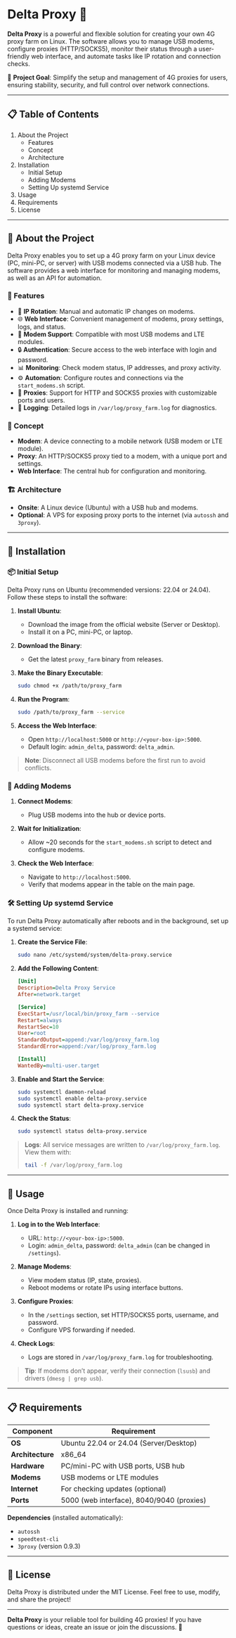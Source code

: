 # Delta Proxy 🚀

**Delta Proxy** is a powerful and flexible solution for creating your own 4G proxy farm on Linux. The software allows you to manage USB modems, configure proxies (HTTP/SOCKS5), monitor their status through a user-friendly web interface, and automate tasks like IP rotation and connection checks.

🌟 **Project Goal**: Simplify the setup and management of 4G proxies for users, ensuring stability, security, and full control over network connections.

---

## 📋 Table of Contents

1. About the Project
   - Features
   - Concept
   - Architecture
2. Installation
   - Initial Setup
   - Adding Modems
   - Setting Up systemd Service
3. Usage
4. Requirements
5. License

---

## 📖 About the Project

Delta Proxy enables you to set up a 4G proxy farm on your Linux device (PC, mini-PC, or server) with USB modems connected via a USB hub. The software provides a web interface for monitoring and managing modems, as well as an API for automation.

### 🔧 Features

- 🔄 **IP Rotation**: Manual and automatic IP changes on modems.
- 🌐 **Web Interface**: Convenient management of modems, proxy settings, logs, and status.
- 🔌 **Modem Support**: Compatible with most USB modems and LTE modules.
- 🔒 **Authentication**: Secure access to the web interface with login and password.
- 📊 **Monitoring**: Check modem status, IP addresses, and proxy activity.
- ⚙️ **Automation**: Configure routes and connections via the `start_modems.sh` script.
- 📡 **Proxies**: Support for HTTP and SOCKS5 proxies with customizable ports and users.
- 📜 **Logging**: Detailed logs in `/var/log/proxy_farm.log` for diagnostics.

### 📌 Concept

- **Modem**: A device connecting to a mobile network (USB modem or LTE module).
- **Proxy**: An HTTP/SOCKS5 proxy tied to a modem, with a unique port and settings.
- **Web Interface**: The central hub for configuration and monitoring.

### 🏗 Architecture

- **Onsite**: A Linux device (Ubuntu) with a USB hub and modems.
- **Optional**: A VPS for exposing proxy ports to the internet (via `autossh` and `3proxy`).

---

## 🔧 Installation

### 📦 Initial Setup

Delta Proxy runs on Ubuntu (recommended versions: 22.04 or 24.04). Follow these steps to install the software:

1. **Install Ubuntu**:

   - Download the image from the official website (Server or Desktop).
   - Install it on a PC, mini-PC, or laptop.

2. **Download the Binary**:

   - Get the latest `proxy_farm` binary from releases.

3. **Make the Binary Executable**:

   ```bash
   sudo chmod +x /path/to/proxy_farm
   ```

4. **Run the Program**:

   ```bash
   sudo /path/to/proxy_farm --service
   ```

5. **Access the Web Interface**:

   - Open `http://localhost:5000` or `http://<your-box-ip>:5000`.
   - Default login: `admin_delta`, password: `delta_admin`.

> **Note**: Disconnect all USB modems before the first run to avoid conflicts.

### 📡 Adding Modems

1. **Connect Modems**:

   - Plug USB modems into the hub or device ports.

2. **Wait for Initialization**:

   - Allow \~20 seconds for the `start_modems.sh` script to detect and configure modems.

3. **Check the Web Interface**:

   - Navigate to `http://localhost:5000`.
   - Verify that modems appear in the table on the main page.

### 🛠 Setting Up systemd Service

To run Delta Proxy automatically after reboots and in the background, set up a systemd service:

1. **Create the Service File**:

   ```bash
   sudo nano /etc/systemd/system/delta-proxy.service
   ```

2. **Add the Following Content**:

   ```ini
   [Unit]
   Description=Delta Proxy Service
   After=network.target
   
   [Service]
   ExecStart=/usr/local/bin/proxy_farm --service
   Restart=always
   RestartSec=10
   User=root
   StandardOutput=append:/var/log/proxy_farm.log
   StandardError=append:/var/log/proxy_farm.log
   
   [Install]
   WantedBy=multi-user.target
   ```

3. **Enable and Start the Service**:

   ```bash
   sudo systemctl daemon-reload
   sudo systemctl enable delta-proxy.service
   sudo systemctl start delta-proxy.service
   ```

4. **Check the Status**:

   ```bash
   sudo systemctl status delta-proxy.service
   ```

> **Logs**: All service messages are written to `/var/log/proxy_farm.log`. View them with:
>
> ```bash
> tail -f /var/log/proxy_farm.log
> ```

---

## 🚀 Usage

Once Delta Proxy is installed and running:

1. **Log in to the Web Interface**:

   - URL: `http://<your-box-ip>:5000`.
   - Login: `admin_delta`, password: `delta_admin` (can be changed in `/settings`).

2. **Manage Modems**:

   - View modem status (IP, state, proxies).
   - Reboot modems or rotate IPs using interface buttons.

3. **Configure Proxies**:

   - In the `/settings` section, set HTTP/SOCKS5 ports, username, and password.
   - Configure VPS forwarding if needed.

4. **Check Logs**:

   - Logs are stored in `/var/log/proxy_farm.log` for troubleshooting.

> **Tip**: If modems don’t appear, verify their connection (`lsusb`) and drivers (`dmesg | grep usb`).

---

## 📋 Requirements

| Component | Requirement |
| --- | --- |
| **OS** | Ubuntu 22.04 or 24.04 (Server/Desktop) |
| **Architecture** | x86_64 |
| **Hardware** | PC/mini-PC with USB ports, USB hub |
| **Modems** | USB modems or LTE modules |
| **Internet** | For checking updates (optional) |
| **Ports** | 5000 (web interface), 8040/9040 (proxies) |

**Dependencies** (installed automatically):

- `autossh`
- `speedtest-cli`
- `3proxy` (version 0.9.3)

---

## 📜 License

Delta Proxy is distributed under the MIT License. Feel free to use, modify, and share the project!

---

**Delta Proxy** is your reliable tool for building 4G proxies! If you have questions or ideas, create an issue or join the discussions. 🚀